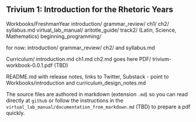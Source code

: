 ## Trivium 1: Introduction for the Rhetoric Years

Workbooks/FreshmanYear introduction/ grammar_review/ ch1/ ch2/ syllabus.md virtual_lab_manual/ aritotle_guide/ track2/ (Latin, Science, Mathematics) beginning_programming/

for now: introduction/ grammar_review/ ch2/ and syllabus.md

Curriculum/ introduction.md ch1.md ch2.md goes here
PDF/ trivium-workbook-0.0.1.pdf (TBD)

README.md with release notes, links to Twitter, Substack - point to Workbooks/introduction and curriculum_design_notes.md

The source files are authored in markdown (extension `.md`) so you can read directly at `github` or follow the instructions in the `virtual_lab_manual/documentation_from_markdown.md` (TBD) to prepare a pdf quickly.

